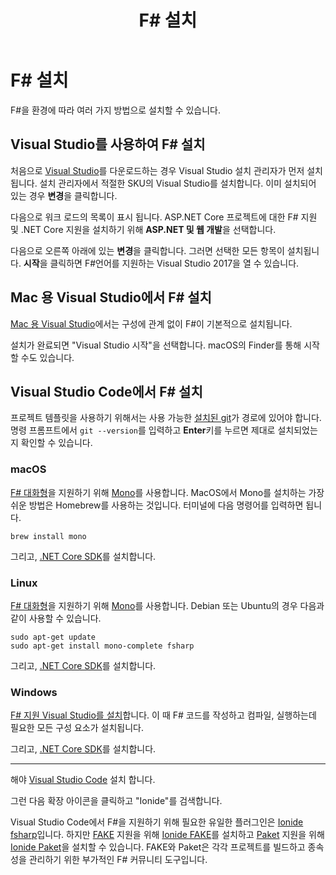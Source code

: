 ﻿---
title: F# 설치
description: 환경에 따라 F#을 설치하는 방법을 알아봅니다.
ms.date: 08/28/2018
ms.openlocfilehash: 792c61c0522cd4d0c68a64572f2892ce33f71ea6
ms.sourcegitcommit: 558d78d2a68acd4c95ef23231c8b4e4c7bac3902
ms.translationtype: MT
ms.contentlocale: ko-KR
ms.lasthandoff: 04/09/2019
ms.locfileid: "59331977"
---
# <a name="install-f"></a>F# 설치

F#을 환경에 따라 여러 가지 방법으로 설치할 수 있습니다.

## <a name="install-f-with-visual-studio"></a>Visual Studio를 사용하여 F# 설치

처음으로 [Visual Studio](https://visualstudio.microsoft.com/vs/?utm_medium=microsoft&utm_source=docs.microsoft.com&utm_campaign=inline+link)를 다운로드하는 경우 Visual Studio 설치 관리자가 먼저 설치됩니다. 설치 관리자에서 적절한 SKU의 Visual Studio를 설치합니다. 이미 설치되어 있는 경우 **변경**을 클릭합니다.

다음으로 워크 로드의 목록이 표시 됩니다. ASP.NET Core 프로젝트에 대한 F# 지원 및 .NET Core 지원을 설치하기 위해 **ASP.NET 및 웹 개발**을 선택합니다.

다음으로 오른쪽 아래에 있는 **변경**을 클릭합니다.  그러면 선택한 모든 항목이 설치됩니다. **시작**을 클릭하면 F#언어를 지원하는 Visual Studio 2017을 열 수 있습니다.

## <a name="install-f-with-visual-studio-for-mac"></a>Mac 용 Visual Studio에서 F# 설치

[Mac 용 Visual Studio](https://visualstudio.microsoft.com/vs/mac/?utm_medium=microsoft&utm_source=docs.microsoft.com&utm_campaign=inline+link)에서는 구성에 관계 없이 F#이 기본적으로 설치됩니다.

설치가 완료되면 "Visual Studio 시작"을 선택합니다. macOS의 Finder를 통해 시작할 수도 있습니다.

## <a name="install-f-with-visual-studio-code"></a>Visual Studio Code에서 F# 설치

프로젝트 템플릿을 사용하기 위해서는 사용 가능한 [설치된 git](https://git-scm.com/download)가 경로에 있어야 합니다. 명령 프롬프트에서 `git --version`를 입력하고 **Enter**키를 누르면 제대로 설치되었는지 확인할 수 있습니다.

### [<a name="macos"></a>macOS](#tab/macos)

[F# 대화형](../tutorials/fsharp-interactive/index.md)을 지원하기 위해 [Mono](https://www.mono-project.com)를 사용합니다. MacOS에서 Mono를 설치하는 가장 쉬운 방법은 Homebrew를 사용하는 것입니다. 터미널에 다음 명령어를 입력하면 됩니다.

```console
brew install mono
```

그리고, [.NET Core SDK](https://www.microsoft.com/net/download)를 설치합니다.

### [<a name="linux"></a>Linux](#tab/linux)

[F# 대화형](../tutorials/fsharp-interactive/index.md)을 지원하기 위해 [Mono](https://www.mono-project.com)를 사용합니다. Debian 또는 Ubuntu의 경우 다음과 같이 사용할 수 있습니다.

```console
sudo apt-get update
sudo apt-get install mono-complete fsharp
```

그리고, [.NET Core SDK](https://www.microsoft.com/net/download)를 설치합니다.

### [<a name="windows"></a>Windows](#tab/windows)

[F# 지원 Visual Studio를 설치](#install-f-with-visual-studio)합니다. 이 때 F# 코드를 작성하고 컴파일, 실행하는데 필요한 모든 구성 요소가 설치됩니다.

그리고, [.NET Core SDK](https://www.microsoft.com/net/download/)를 설치합니다.

---

해야 [Visual Studio Code](https://code.visualstudio.com) 설치 합니다.

그런 다음 확장 아이콘을 클릭하고 "Ionide"를 검색합니다.

Visual Studio Code에서 F#을 지원하기 위해 필요한 유일한 플러그인은 [Ionide fsharp](https://marketplace.visualstudio.com/items?itemName=Ionide.Ionide-fsharp)입니다. 하지만 [FAKE](https://fsharp.github.io/FAKE/) 지원을 위해 [Ionide FAKE](https://marketplace.visualstudio.com/items?itemName=Ionide.Ionide-FAKE)를 설치하고 [Paket](https://fsprojects.github.io/Paket/) 지원을 위해 [Ionide Paket](https://marketplace.visualstudio.com/items?itemName=Ionide.Ionide-Paket)을 설치할 수 있습니다. FAKE와 Paket은 각각 프로젝트를 빌드하고 종속성을 관리하기 위한 부가적인  F# 커뮤니티 도구입니다.
